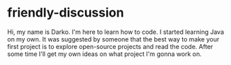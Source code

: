 # friendly-discussion
Hi, my name is Darko. I'm here to learn how to code.
I started learning Java on my own. It was suggested by someone that the best way to make your first project is to explore open-source projects and read the code. After some time I'll get my own ideas on what project I'm gonna work on.
